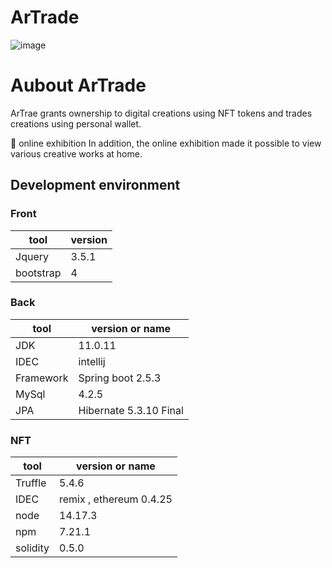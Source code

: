 # ArTrade



![image](https://user-images.githubusercontent.com/81146596/148514289-4f178e3f-ed7b-44e0-8afd-99fbb9f4917c.png)




#  Aubout ArTrade
   ArTrae grants ownership to digital creations using NFT tokens and trades creations using personal wallet.
    
   🎨 online exhibition
   In addition, the online exhibition made it possible to view various creative works at home.
   
   
## Development environment

### Front

| tool      | version |
| --------- | ------- |
| Jquery    | 3.5.1   |
| bootstrap | 4       |

### Back

| tool      | version or name        |
| --------- | ---------------------- |
| JDK       | 11.0.11                |
| IDEC      | intellij               |
| Framework | Spring boot 2.5.3      |
| MySql     | 4.2.5                  |
| JPA       | Hibernate 5.3.10 Final |





### NFT

| tool     | version or name         |
| -------- | ----------------------- |
| Truffle  | 5.4.6                   |
| IDEC     | remix , ethereum 0.4.25 |
| node     | 14.17.3                 |
| npm      | 7.21.1                  |
| solidity | 0.5.0                   |
